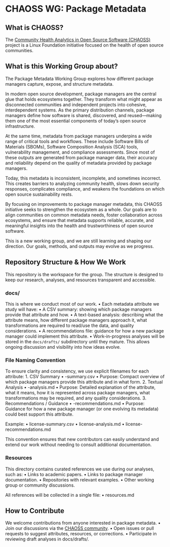 # CHAOSS WG: Package Metadata

## What is CHAOSS?

The [Community Health Analytics in Open Source Software (CHAOSS)](https://chaoss.community/) project is a Linux Foundation initiative focused on the health of open source communities.

## What is this Working Group about?

The Package Metadata Working Group explores how different package managers capture, expose, and structure metadata.

In modern open source development, package managers are the central glue that holds ecosystems together. They transform what might appear as disconnected communities and independent projects into cohesive, interdependent systems. As the primary distribution channels, package managers define how software is shared, discovered, and reused—making them one of the most essential components of today’s open source infrastructure.

At the same time, metadata from package managers underpins a wide range of critical tools and workflows. These include Software Bills of Materials (SBOMs), Software Composition Analysis (SCA) tools, vulnerability management, and compliance assessments. Since most of these outputs are generated from package manager data, their accuracy and reliability depend on the quality of metadata provided by package managers.

Today, this metadata is inconsistent, incomplete, and sometimes incorrect. This creates barriers to analyzing community health, slows down security responses, complicates compliance, and weakens the foundations on which open source sustainability rests.

By focusing on improvements to package manager metadata, this CHAOSS initiative seeks to strengthen the ecosystem as a whole. Our goals are to align communities on common metadata needs, foster collaboration across ecosystems, and ensure that metadata supports reliable, accurate, and meaningful insights into the health and trustworthiness of open source software.

This is a new working group, and we are still learning and shaping our direction. Our goals, methods, and outputs may evolve as we progress.

## Repository Structure & How We Work

This repository is the workspace for the group. The structure is designed to keep our research, analyses, and resources transparent and accessible.

### docs/

This is where we conduct most of our work.
	•	Each metadata attribute we study will have:
	•	A CSV summary: showing which package managers provide that attribute and how.
	•	A text-based analysis: describing what the attribute means, how different package managers approach it, what transformations are required to read/use the data, and quality considerations.
	•	A recommendations file: guidance for how a new package manager could implement this attribute.
	•	Work-in-progress analyses will be stored in the `docs/drafts/` subdirectory until they mature.
This allows ongoing discussion and visibility into how ideas evolve.

### File Naming Convention

To ensure clarity and consistency, we use explicit filenames for each attribute:
	1.	CSV Summary
	•	<attribute>-summary.csv
	•	Purpose: Compact overview of which package managers provide this attribute and in what form.
	2.	Textual Analysis
	•	<attribute>-analysis.md
	•	Purpose: Detailed explanation of the attribute, what it means, how it is represented across package managers, what transformations may be required, and any quality considerations.
	3.	Recommendations / Guidance
	•	<attribute>-recommendations.md
	•	Purpose: Guidance for how a new package manager (or one evolving its metadata) could best support this attribute.

Example:
	•	license-summary.csv
	•	license-analysis.md
	•	license-recommendations.md

This convention ensures that new contributors can easily understand and extend our work without needing to consult additional documentation.

### Resources

This directory contains curated references we use during our analyses, such as:
	•	Links to academic papers.
	•	Links to package manager documentation.
	•	Repositories with relevant examples.
	•	Other working group or community discussions.

All references will be collected in a single file:
	•	resources.md

## How to Contribute

We welcome contributions from anyone interested in package metadata.
	•	Join our discussions via the [CHAOSS community](https://chaoss.community/participate/).
	•	Open issues or pull requests to suggest attributes, resources, or corrections.
	•	Participate in reviewing draft analyses in docs/drafts/.